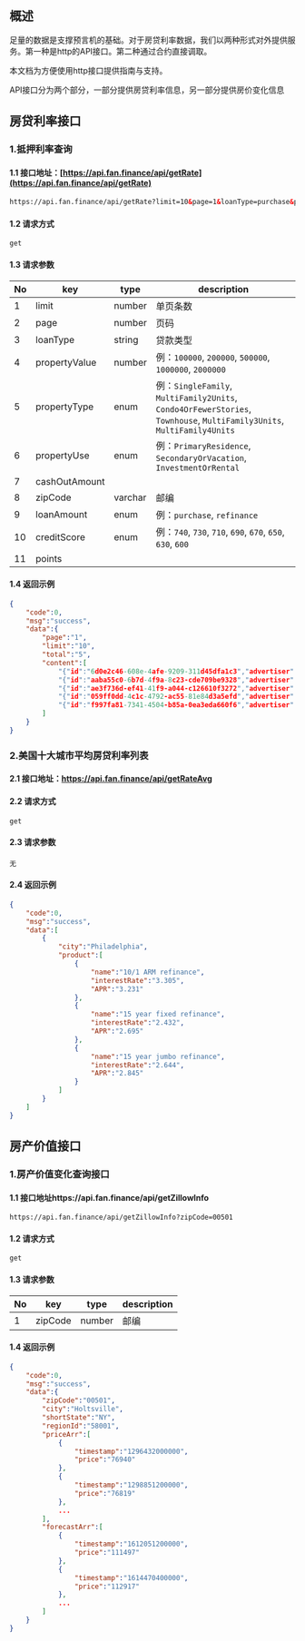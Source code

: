 ## 概述

足量的数据是支撑预言机的基础。对于房贷利率数据，我们以两种形式对外提供服务。第一种是http的API接口。第二种通过合约直接调取。

本文档为方便使用http接口提供指南与支持。

API接口分为两个部分，一部分提供房贷利率信息，另一部分提供房价变化信息

## 房贷利率接口

### 1.抵押利率查询

#### 1.1 接口地址：[https://api.fan.finance/api/getRate](https://api.fan.finance/api/getRate)

```html
https://api.fan.finance/api/getRate?limit=10&page=1&loanType=purchase&propertyValue=100000&propertyType=SingleFamily&propertyUse=PrimaryResidence&cashOutAmount=0&zipCode=90210&loanAmount=80,000&fico=740&points=all&product_name=30&firstTimeHomebuyer=false
```

#### 1.2 请求方式

```
get
```

#### 1.3 请求参数

| No   | key           | type    | description                                                  |
| ---- | ------------- | ------- | ------------------------------------------------------------ |
| 1    | limit         | number  | 单页条数                                                     |
| 2    | page          | number  | 页码                                                         |
| 3    | loanType      | string  | 贷款类型                                                     |
| 4    | propertyValue | number  | 例：`100000`, `200000`, `500000`, `1000000`, `2000000`       |
| 5    | propertyType  | enum    | 例：`SingleFamily`, `MultiFamily2Units`, `Condo4OrFewerStories`, `Townhouse`, `MultiFamily3Units`, `MultiFamily4Units` |
| 6    | propertyUse   | enum    | 例：`PrimaryResidence`, `SecondaryOrVacation`, `InvestmentOrRental` |
| 7    | cashOutAmount |         |                                                              |
| 8    | zipCode       | varchar | 邮编                                                         |
| 9    | loanAmount    | enum    | 例：`purchase`, `refinance`                                  |
| 10   | creditScore   | enum    | 例：`740`, `730`, `710`, `690`, `670`, `650`, `630`, `600`   |
| 11   | points        |         |                                                              |

#### 1.4 返回示例

```json
{
    "code":0,
    "msg":"success",
    "data":{
        "page":"1",
        "limit":"10",
        "total":"5",
        "content":[
            "{"id":"6d0e2c46-608e-4afe-9209-311d45dfa1c3","advertiser":{"city":"","description":"","email":"","features":[],"hoursOfOperation":"","id":0,"isFeatured":false,"isFuse":false,"logo":{},"name":"LincolnWay Community Bank","nmlsLicense":"","note":{"isHyperLinkable":false,"text":""},"phone":"","reviews":{"averageRating":0,"count":0},"score":0,"seoName":"","specials":[],"state":"","stateLicense":"","surveyInstitutionId":0},"apr":2.856,"date":"2021-01-06T08:29:31.626Z","estimatedPayment":326.59,"fees":[{"description":"Upfront Fees","amount":1085,"HUDLine":0,"required":false}],"fiveYearCost":10392.34,"isPaid":false,"lockDays":30,"source":"mortgage-portal","product":{"term":360,"size":"conforming","isInterestOnly":false,"type":"fixed","name":"30 year fixed","isFHA":false,"id":166,"purpose":"purchase","pointsBand":"Zero","isVA":false,"fixedMonths":360,"points":0},"rate":2.75,"armDetails":null,"type":"editorial","upFrontCosts":1085,"displayTargets":["desktopRateTable","mobileRateTable"],"tags":[],"phone":"","isFeatured":false}",
            "{"id":"aaba55c0-6b7d-4f9a-8c23-cde709be9328","advertiser":{"city":"","description":"","email":"","features":[],"hoursOfOperation":"","id":0,"isFeatured":false,"isFuse":false,"logo":{},"name":"Schools First FCU","nmlsLicense":"","note":{"isHyperLinkable":false,"text":""},"phone":"","reviews":{"averageRating":0,"count":0},"score":0,"seoName":"","specials":[],"state":"","stateLicense":"","surveyInstitutionId":0},"apr":2.972,"date":"2021-01-06T08:29:31.626Z","estimatedPayment":331.91,"fees":[{"description":"Upfront Fees","amount":995,"HUDLine":0,"required":false}],"fiveYearCost":10876.79,"isPaid":false,"lockDays":30,"source":"mortgage-portal","product":{"term":360,"size":"conforming","isInterestOnly":false,"type":"fixed","name":"30 year fixed","isFHA":false,"id":166,"purpose":"purchase","pointsBand":"Zero","isVA":false,"fixedMonths":360,"points":0},"rate":2.875,"armDetails":null,"type":"editorial","upFrontCosts":995,"displayTargets":["desktopRateTable","mobileRateTable"],"tags":[],"phone":"","isFeatured":false}",
            "{"id":"ae3f736d-ef41-41f9-a044-c126610f3272","advertiser":{"city":"","description":"","email":"","features":[],"hoursOfOperation":"","id":0,"isFeatured":false,"isFuse":false,"logo":{},"name":"Star One Credit Union","nmlsLicense":"","note":{"isHyperLinkable":false,"text":""},"phone":"","reviews":{"averageRating":0,"count":0},"score":0,"seoName":"","specials":[],"state":"","stateLicense":"","surveyInstitutionId":0},"apr":2.635,"date":"2021-01-06T08:29:31.626Z","estimatedPayment":321.32,"fees":[{"description":"Upfront Fees","amount":105,"HUDLine":0,"required":false}],"fiveYearCost":9908.72,"isPaid":false,"lockDays":30,"source":"mortgage-portal","product":{"term":360,"size":"conforming","isInterestOnly":false,"type":"fixed","name":"30 year fixed","isFHA":false,"id":166,"purpose":"purchase","pointsBand":"Zero","isVA":false,"fixedMonths":360,"points":0},"rate":2.625,"armDetails":null,"type":"editorial","upFrontCosts":105,"displayTargets":["desktopRateTable","mobileRateTable"],"tags":[],"phone":"","isFeatured":false}",
            "{"id":"059ff0dd-4c1c-4792-ac55-81e84d3a5efd","advertiser":{"city":"","description":"","email":"","features":[],"hoursOfOperation":"","id":0,"isFeatured":false,"isFuse":false,"logo":{},"name":"BBVA","nmlsLicense":"","note":{"isHyperLinkable":false,"text":""},"phone":"","reviews":{"averageRating":0,"count":0},"score":0,"seoName":"","specials":[],"state":"","stateLicense":"","surveyInstitutionId":0},"apr":2.83,"date":"2021-01-06T08:29:31.626Z","estimatedPayment":321.32,"fees":[{"description":"Discount Points","amount":1000,"HUDLine":841,"required":true}],"fiveYearCost":10908.72,"isPaid":false,"lockDays":30,"source":"mortgage-portal","product":{"term":360,"size":"conforming","isInterestOnly":false,"type":"fixed","name":"30 year fixed","isFHA":false,"id":168,"purpose":"purchase","pointsBand":"OneToTwo","isVA":false,"fixedMonths":360,"points":1.25},"rate":2.625,"armDetails":null,"type":"editorial","upFrontCosts":1000,"displayTargets":["desktopRateTable","mobileRateTable"],"tags":[],"phone":"","isFeatured":false}",
            "{"id":"f997fa81-7341-4504-b85a-0ea3eda660f6","advertiser":{"city":"","description":"","email":"","features":[],"hoursOfOperation":"","id":0,"isFeatured":false,"isFuse":false,"logo":{},"name":"First Citizens Bank","nmlsLicense":"","note":{"isHyperLinkable":false,"text":""},"phone":"","reviews":{"averageRating":0,"count":0},"score":0,"seoName":"","specials":[],"state":"","stateLicense":"","surveyInstitutionId":0},"apr":2.706,"date":"2021-01-06T08:29:31.626Z","estimatedPayment":321.32,"fees":[{"description":"Upfront Fees","amount":842,"HUDLine":0,"required":false}],"fiveYearCost":9908.72,"isPaid":false,"lockDays":30,"source":"mortgage-portal","product":{"term":360,"size":"conforming","isInterestOnly":false,"type":"fixed","name":"30 year fixed","isFHA":false,"id":166,"purpose":"purchase","pointsBand":"Zero","isVA":false,"fixedMonths":360,"points":0},"rate":2.625,"armDetails":null,"type":"editorial","upFrontCosts":842,"displayTargets":["desktopRateTable","mobileRateTable"],"tags":[],"phone":"","isFeatured":false}"
        ]
    }
}
```

### 2.美国十大城市平均房贷利率列表

#### 2.1 接口地址：https://api.fan.finance/api/getRateAvg

#### 2.2 请求方式

```
get
```

#### 2.3 请求参数

```
无
```

#### 2.4 返回示例

```json
{
    "code":0,
    "msg":"success",
    "data":[
        {
            "city":"Philadelphia",
            "product":[
                {
                    "name":"10/1 ARM refinance",
                    "interestRate":"3.305",
                    "APR":"3.231"
                },
                {
                    "name":"15 year fixed refinance",
                    "interestRate":"2.432",
                    "APR":"2.695"
                },
                {
                    "name":"15 year jumbo refinance",
                    "interestRate":"2.644",
                    "APR":"2.845"
                }
            ]
        }
    ]
}
```

## 房产价值接口

### 1.房产价值变化查询接口

#### 1.1 接口地址https://api.fan.finance/api/getZillowInfo

```
https://api.fan.finance/api/getZillowInfo?zipCode=00501
```

#### 1.2 请求方式

```
get
```

#### 1.3 请求参数

| No   | key     | type   | description |
| ---- | ------- | ------ | ----------- |
| 1    | zipCode | number | 邮编        |

#### 1.4 返回示例

```json
{
    "code":0,
    "msg":"success",
    "data":{
        "zipCode":"00501",
        "city":"Holtsville",
        "shortState":"NY",
        "regionId":"58001",
        "priceArr":[
            {
                "timestamp":"1296432000000",
                "price":"76940"
            },
            {
                "timestamp":"1298851200000",
                "price":"76819"
            },
            ...
        ],
        "forecastArr":[
            {
                "timestamp":"1612051200000",
                "price":"111497"
            },
            {
                "timestamp":"1614470400000",
                "price":"112917"
            },
            ...
        ]
    }
}
```

